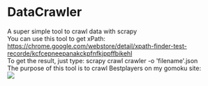# DataCrawler
A super simple tool to crawl data with scrapy </br>
You can use this tool to get xPath: https://chrome.google.com/webstore/detail/xpath-finder-test-recorde/kcfcepneepanakckpfnfkjppffbikehl </br>
To get the result, just type: scrapy crawl crawler -o 'filename'.json </br>
The purpose of this tool is to crawl Bestplayers on my gomoku site: </br>
<img src = "https://github.com/votruongtrunghieu/DataCrawler/blob/master/image.png"></img>
